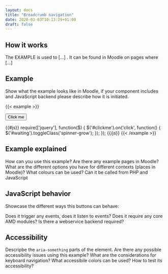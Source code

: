 ```yaml
---
layout: docs
title: "Breadcrumb navigation"
date: 2020-03-03T10:13:29+01:00
draft: false
---
```


## How it works

The EXAMPLE is used to [...] . It can be found in Moodle on pages where [...]

## Example

Show what the example looks like in Moodle, if your component includes and JavaScript backend please describe how it is initiated.

{{< example >}}

<div class="example w-25 border border-secondary p-3">
	<button class="btn btn-primary btn-block" id="clickme">
		Click me
		<span id="waiting" class="spinner-grow-sm" role="status" aria-hidden="true"></span>
	</button>
</div>

{{#js}}
require(['jquery'], function($) {
	$('#clickme').on('click', function() {
		$('#waiting').toggleClass('spinner-grow');
	});
});
{{/js}}
{{< /example >}}

## Example explained

How can you use this example?
Are there any example pages in Moodle?
What are the different options you have for different contexts (places in Moodle)?
What colours can be used?
Can it be called from PHP and JavaScript

## JavaScript behavior

Showcase the different ways this buttons can behave:

Does it trigger any events, does it listen to events?
Does it require any core AMD modules?
Is there a webservice backend required?

## Accessibility

Descripbe the `aria-something` parts of the element. Are there any possible accessibility issues using this example?
What are the considerations for keyboard navigation?
What accessibile colors can be used?
How to test its accessibility?